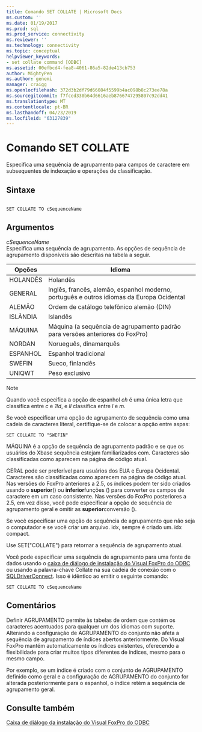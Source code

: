 ```yaml
---
title: Comando SET COLLATE | Microsoft Docs
ms.custom: ''
ms.date: 01/19/2017
ms.prod: sql
ms.prod_service: connectivity
ms.reviewer: ''
ms.technology: connectivity
ms.topic: conceptual
helpviewer_keywords:
- set collate command [ODBC]
ms.assetid: 00efbcd4-fea8-4061-86a5-82de413cb753
author: MightyPen
ms.author: genemi
manager: craigg
ms.openlocfilehash: 372d3b2df79d66084f5599b4ac098b8c273ee78a
ms.sourcegitcommit: f7fced330b64d6616aeb8766747295807c92dd41
ms.translationtype: MT
ms.contentlocale: pt-BR
ms.lasthandoff: 04/23/2019
ms.locfileid: "63127839"
---
```

# <a name="set-collate-command"></a>Comando SET COLLATE
Especifica uma sequência de agrupamento para campos de caractere em subsequentes de indexação e operações de classificação.  
  
## <a name="syntax"></a>Sintaxe  
  
```  
  
SET COLLATE TO cSequenceName  
```  
  
## <a name="arguments"></a>Argumentos  
 *cSequenceName*  
 Especifica uma sequência de agrupamento. As opções de sequência de agrupamento disponíveis são descritas na tabela a seguir.  
  
|Opções|Idioma|  
|-------------|--------------|  
|HOLANDÊS|Holandês|  
|GENERAL|Inglês, francês, alemão, espanhol moderno, português e outros idiomas da Europa Ocidental|  
|ALEMÃO|Ordem de catálogo telefônico alemão (DIN)|  
|ISLÂNDIA|Islandês|  
|MÁQUINA|Máquina (a sequência de agrupamento padrão para versões anteriores do FoxPro)|  
|NORDAN|Norueguês, dinamarquês|  
|ESPANHOL|Espanhol tradicional|  
|SWEFIN|Sueco, finlandês|  
|UNIQWT|Peso exclusivo|  
  
> [!NOTE]  
>  Quando você especifica a opção de espanhol *ch* é uma única letra que classifica entre *c* e *1!d*, e *ll* classifica entre  *l* e *m*.  
  
 Se você especificar uma opção de agrupamento de sequência como uma cadeia de caracteres literal, certifique-se de colocar a opção entre aspas:  
  
```  
SET COLLATE TO "SWEFIN"  
```  
  
 MÁQUINA é a opção de sequência de agrupamento padrão e se que os usuários do Xbase sequência estejam familiarizados com. Caracteres são classificadas como aparecem na página de código atual.  
  
 GERAL pode ser preferível para usuários dos EUA e Europa Ocidental. Caracteres são classificadas como aparecem na página de código atual. Nas versões do FoxPro anteriores a 2.5, os índices podem ter sido criados usando o **superior**() ou **inferior**funções () para converter os campos de caractere em um caso consistente. Nas versões do FoxPro posteriores a 2.5, em vez disso, você pode especificar a opção de sequência de agrupamento geral e omitir as **superior**conversão ().  
  
 Se você especificar uma opção de sequência de agrupamento que não seja o computador e se você criar um arquivo. idx, sempre é criado um. idx compact.  
  
 Use SET("COLLATE") para retornar a sequência de agrupamento atual.  
  
 Você pode especificar uma sequência de agrupamento para uma fonte de dados usando o [caixa de diálogo de instalação do Visual FoxPro do ODBC](../../odbc/microsoft/odbc-visual-foxpro-setup-dialog-box.md) ou usando a palavra-chave Collate na sua cadeia de conexão com o [SQLDriverConnect](../../odbc/microsoft/sqldriverconnect-visual-foxpro-odbc-driver.md). Isso é idêntico ao emitir o seguinte comando:  
  
```  
SET COLLATE TO cSequenceName  
```  
  
## <a name="remarks"></a>Comentários  
 Definir AGRUPAMENTO permite às tabelas de ordem que contém os caracteres acentuados para qualquer um dos idiomas com suporte. Alterando a configuração de AGRUPAMENTO do conjunto não afeta a sequência de agrupamento de índices abertos anteriormente. Do Visual FoxPro mantém automaticamente os índices existentes, oferecendo a flexibilidade para criar muitos tipos diferentes de índices, mesmo para o mesmo campo.  
  
 Por exemplo, se um índice é criado com o conjunto de AGRUPAMENTO definido como geral e a configuração de AGRUPAMENTO do conjunto for alterada posteriormente para o espanhol, o índice retém a sequência de agrupamento geral.  
  
## <a name="see-also"></a>Consulte também  
 [Caixa de diálogo da instalação do Visual FoxPro do ODBC](../../odbc/microsoft/odbc-visual-foxpro-setup-dialog-box.md)
